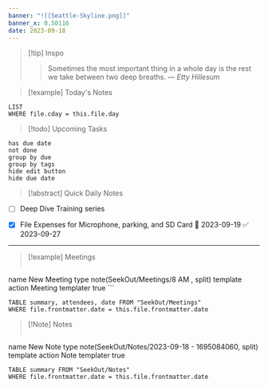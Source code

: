 ```yaml
---
banner: "![[Seattle-Skyline.png]]"
banner_x: 0.50116
date: 2023-09-18
---
```


> [!tip] Inspo
>> Sometimes the most important thing in a whole day is the rest we take between two deep breaths.
> — <cite>Etty Hillesum</cite>


> [!example] Today's Notes
```dataview
LIST
WHERE file.cday = this.file.day
```

> [!todo] Upcoming Tasks

```tasks
has due date
not done
group by due
group by tags
hide edit button
hide due date
```

> [!abstract] Quick Daily Notes

- [ ] Deep Dive Training series

- [x] File Expenses for Microphone, parking, and SD Card 📅 2023-09-19 ✅ 2023-09-27

---

> [!example] Meetings
>  ```button
name New Meeting
type note(SeekOut/Meetings/8  AM , split) template
action Meeting
templater true ```

```dataview  
TABLE summary, attendees, date FROM "SeekOut/Meetings"  
WHERE file.frontmatter.date = this.file.frontmatter.date  
```

> [!Note]  Notes
> ```button
name New Note
type note(SeekOut/Notes/2023-09-18 - 1695084060, split) template
action Note
templater true
```dataview
TABLE summary FROM "SeekOut/Notes"  
WHERE file.frontmatter.date = this.file.frontmatter.date  
```

​